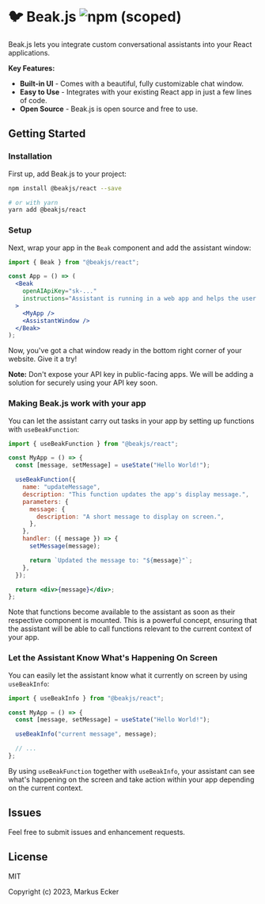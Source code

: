 # 🐦 Beak.js ![npm (scoped)](https://img.shields.io/npm/v/%40beakjs/react)

Beak.js lets you integrate custom conversational assistants into your React applications.

**Key Features:**

- **Built-in UI** - Comes with a beautiful, fully customizable chat window.
- **Easy to Use** - Integrates with your existing React app in just a few lines of code.
- **Open Source** - Beak.js is open source and free to use.

## Getting Started

### Installation

First up, add Beak.js to your project:

```bash
npm install @beakjs/react --save

# or with yarn
yarn add @beakjs/react
```

### Setup

Next, wrap your app in the `Beak` component and add the assistant window:

```jsx
import { Beak } from "@beakjs/react";

const App = () => (
  <Beak
    openAIApiKey="sk-..."
    instructions="Assistant is running in a web app and helps the user with XYZ."
  >
    <MyApp />
    <AssistantWindow />
  </Beak>
);
```

Now, you've got a chat window ready in the bottom right corner of your website. Give it a try!

**Note:** Don't expose your API key in public-facing apps. We will be adding a solution for securely using your API key soon.

### Making Beak.js work with your app

You can let the assistant carry out tasks in your app by setting up functions with `useBeakFunction`:

```jsx
import { useBeakFunction } from "@beakjs/react";

const MyApp = () => {
  const [message, setMessage] = useState("Hello World!");

  useBeakFunction({
    name: "updateMessage",
    description: "This function updates the app's display message.",
    parameters: {
      message: {
        description: "A short message to display on screen.",
      },
    },
    handler: ({ message }) => {
      setMessage(message);

      return `Updated the message to: "${message}"`;
    },
  });

  return <div>{message}</div>;
};
```

Note that functions become available to the assistant as soon as their respective component is mounted. This is a powerful concept, ensuring that the assistant will be able to call functions relevant to the current context of your app.

### Let the Assistant Know What's Happening On Screen

You can easily let the assistant know what it currently on screen by using `useBeakInfo`:

```jsx
import { useBeakInfo } from "@beakjs/react";

const MyApp = () => {
  const [message, setMessage] = useState("Hello World!");

  useBeakInfo("current message", message);

  // ...
};
```

By using `useBeakFunction` together with `useBeakInfo`, your assistant can see what's happening on the screen and take action within your app depending on the current context.

## Issues

Feel free to submit issues and enhancement requests.

## License

MIT

Copyright (c) 2023, Markus Ecker
